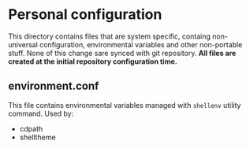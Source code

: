 # Personal configuration
This directory contains files that are system specific, containg
non-universal configuration, environmental variables and other
non-portable stuff. None of this change sare synced with git repository.
<b>All files are created at the initial repository configuration time.</b>

## environment.conf
This file contains environmental variables managed with `shellenv`
utility command. Used by:
- cdpath
- shelltheme

